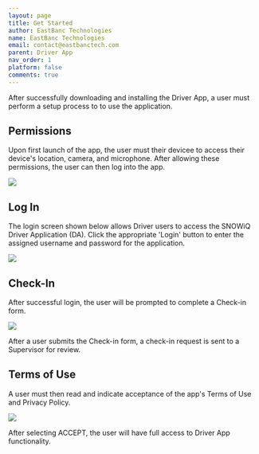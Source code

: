 ```yaml
---
layout: page
title: Get Started
author: EastBanc Technologies
name: EastBanc Technologies
email: contact@eastbanctech.com
parent: Driver App
nav_order: 1
platform: false
comments: true
---
```


After successfully downloading and installing the Driver App, a user must perform a setup process to to use the application.

## Permissions

Upon first launch of the app, the user must their devicee to access their device's location, camera, and microphone. After allowing these permissions, the user can then log into the app.

<img src="images/driver/da-installing-drivers-app/da-permissions.png" class="ios width-sm" data-lightbox="1" />

## Log In

The login screen shown below allows Driver users to access the SNOWiQ Driver Application (DA). Click the appropriate 'Login' button to enter the assigned username and password for the application.

<img src="images/driver/da-installing-drivers-app/da-login.png" class="ios width-sm" data-lightbox="2" />

## Check-In

After successful login, the user will be prompted to complete a Check-in form.

<img src="images/driver/da-installing-drivers-app/da-checkin.png" class="ios width-sm" data-lightbox="3" />

After a user submits the Check-in form, a check-in request is sent to a Supervisor for review.

## Terms of Use

A user must then read and indicate acceptance of the app's Terms of Use and Privacy Policy.

<img src="images/driver/da-installing-drivers-app/da-terms-of-use.png" class="ios width-sm" data-lightbox="3" />

After selecting ACCEPT, the user will have full access to Driver App functionality.
